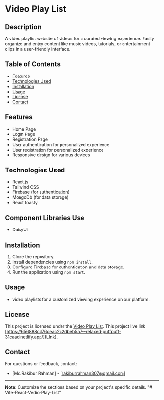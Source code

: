 # Video Play List

## Description
A video playlist website of videos for a curated viewing experience. Easily organize and enjoy content like music videos, tutorials, or entertainment clips in a user-friendly interface.
## Table of Contents
- [Features](#features)
- [Technologies Used](#technologies-used)
- [Installation](#installation)
- [Usage](#usage)
- [License](#license)
- [Contact](#contact)

## Features

- Home Page
- LogIn Page
- Registration Page
- User authentication for personalized experience
- User registration for personalized experience
- Responsive design for various devices


## Technologies Used
- React.js
- Tailwind CSS
- Firebase (for authentication)
- MongoDb (for data storage)
- React toasty

## Component Libraries Use
- DaisyUi 

## Installation
1. Clone the repository.
2. Install dependencies using `npm install`.
3. Configure Firebase for authentication and data storage.
4. Run the application using `npm start`.

## Usage
- video playlists for a customized viewing experience on our platform.

## License
This project is licensed under the [Video Play List](LICENSE).
This project live link [https://656888cd76ceac2c2dbeb5a7--relaxed-puffpuff-31caad.netlify.app/](LInk).

## Contact
For questions or feedback, contact:
- [Md.Rakibur Rahman] - [rakiburrahman307@gmail.com]


---
**Note**: Customize the sections based on your project's specific details.
"# Vite-React-Vedio-Play-List" 
